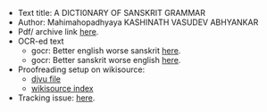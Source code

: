 * Text title: A DICTI0NARY OF SANSKRIT GRAMMAR
* Author:  Mahimahopadhyaya KASHINATH VASUDEV ABHYANKAR
* Pdf/ archive link [here](https://archive.org/stream/ADictionaryOfSanskritGrammarByMahamahopadhyayaKashinathVasudevAbhyankar/DictionaryOfSanskritGrammar_abhyankar#page/n0/mode/2up).
* OCR-ed text
  * gocr: Better english worse sanskrit [here](https://raw.githubusercontent.com/sanskrit-coders/sanskrit-ocr-r0/master/vaak/vyAkaraNam/abhyankar-grammar/abhyankar-grammar-gocr.txt).
  * gocr: Better sanskrit worse english [here](https://raw.githubusercontent.com/sanskrit-coders/sanskrit-ocr-r0/master/vaak/vyAkaraNam/abhyankar-grammar/abhyankar-grammar-gocr-sa.txt).
* Proofreading setup on wikisource:
  * [djvu file](https://commons.wikimedia.org/wiki/File:ADictionaryOfSanskritGrammarByMahamahopadhyayaKashinathVasudevAbhyankar.djvu)
  * [wikisource index](https://sa.wikisource.org/wiki/%E0%A4%85%E0%A4%A8%E0%A5%81%E0%A4%95%E0%A5%8D%E0%A4%B0%E0%A4%AE%E0%A4%A3%E0%A4%BF%E0%A4%95%E0%A4%BE:ADictionaryOfSanskritGrammarByMahamahopadhyayaKashinathVasudevAbhyankar.djvu)
* Tracking issue: [here](https://github.com/sanskrit-coders/sanskrit-ocr-r0/issues/1).